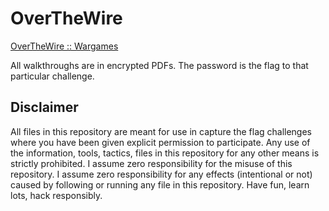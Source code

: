 # OverTheWire
[OverTheWire :: Wargames](http://overthewire.org/wargames/)

All walkthroughs are in encrypted PDFs.  The password is the flag to that particular challenge.

## Disclaimer
All files in this repository are meant for use in capture the flag challenges where you have been given explicit permission to participate.  Any use of the information, tools, tactics, files in this repository for any other means is strictly prohibited.  I assume zero responsibility for the misuse of this repository.  I assume zero responsibility for any effects (intentional or not) caused by following or running any file in this repository.  Have fun, learn lots, hack responsibly.